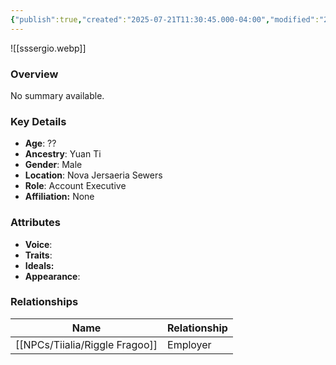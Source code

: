```yaml
---
{"publish":true,"created":"2025-07-21T11:30:45.000-04:00","modified":"2025-07-25T11:40:21.000-04:00","cssclasses":""}
---
```



![[sssergio.webp]]

### Overview
No summary available.

### Key Details
- **Age**: ??
- **Ancestry**: Yuan Ti
- **Gender**: Male
- **Location**: Nova Jersaeria Sewers
- **Role**: Account Executive
- **Affiliation:** None

### Attributes
- **Voice**: 
- **Traits**: 
- **Ideals:** 
- **Appearance**:

### Relationships

| Name              | Relationship |
| ----------------- | ------------ |
| [[NPCs/Tiialia/Riggle Fragoo]] | Employer     |
